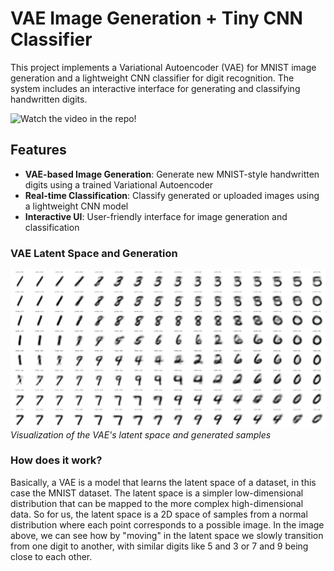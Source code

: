 # VAE Image Generation + Tiny CNN Classifier

This project implements a Variational Autoencoder (VAE) for MNIST image generation and a lightweight CNN classifier for digit recognition. The system includes an interactive interface for generating and classifying handwritten digits.

![ Watch the video in the repo!](https://github.com/user-attachments/assets/5d13df5e-dede-4478-a123-1fca7adc72ba)

## Features

- **VAE-based Image Generation**: Generate new MNIST-style handwritten digits using a trained Variational Autoencoder
- **Real-time Classification**: Classify generated or uploaded images using a lightweight CNN model
- **Interactive UI**: User-friendly interface for image generation and classification

### VAE Latent Space and Generation
![VAE Latent Space and Generation](VAE.png)
*Visualization of the VAE's latent space and generated samples*

### How does it work?

Basically, a VAE is a model that learns the latent space of a dataset, in this case the MNIST dataset.
The latent space is a simpler low-dimensional distribution that can be mapped to the more complex high-dimensional data.
So for us, the latent space is a 2D space of samples from a normal distribution where each point corresponds to a possible image.
In the image above, we can see how by "moving" in the latent space we slowly transition from one digit to another, with similar digits like 5 and 3 or 7 and 9 being close to each other.




